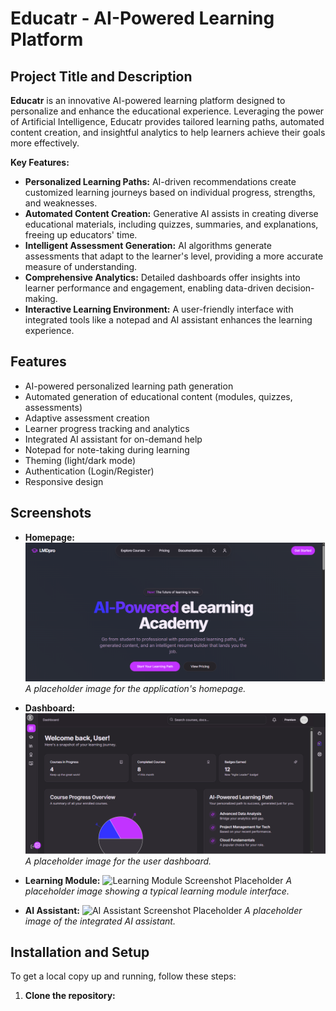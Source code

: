 # Educatr - AI-Powered Learning Platform

## Project Title and Description

**Educatr** is an innovative AI-powered learning platform designed to personalize and enhance the educational experience. Leveraging the power of Artificial Intelligence, Educatr provides tailored learning paths, automated content creation, and insightful analytics to help learners achieve their goals more effectively.

**Key Features:**

*   **Personalized Learning Paths:** AI-driven recommendations create customized learning journeys based on individual progress, strengths, and weaknesses.
*   **Automated Content Creation:** Generative AI assists in creating diverse educational materials, including quizzes, summaries, and explanations, freeing up educators' time.
*   **Intelligent Assessment Generation:** AI algorithms generate assessments that adapt to the learner's level, providing a more accurate measure of understanding.
*   **Comprehensive Analytics:** Detailed dashboards offer insights into learner performance and engagement, enabling data-driven decision-making.
*   **Interactive Learning Environment:** A user-friendly interface with integrated tools like a notepad and AI assistant enhances the learning experience.

## Features

*   AI-powered personalized learning path generation
*   Automated generation of educational content (modules, quizzes, assessments)
*   Adaptive assessment creation
*   Learner progress tracking and analytics
*   Integrated AI assistant for on-demand help
*   Notepad for note-taking during learning
*   Theming (light/dark mode)
*   Authentication (Login/Register)
*   Responsive design

## Screenshots

*   **Homepage:**
    ![Homepage Screenshot Placeholder](docs/screenshots/homepage.png)
    *A placeholder image for the application's homepage.*

*   **Dashboard:**
    ![Dashboard Screenshot Placeholder](docs/screenshots/dashboard.png)
    *A placeholder image for the user dashboard.*

*   **Learning Module:**
    ![Learning Module Screenshot Placeholder](docs/screenshots/module.png)
    *A placeholder image showing a typical learning module interface.*

*   **AI Assistant:**
    ![AI Assistant Screenshot Placeholder](docs/screenshots/ai-assistant.png)
    *A placeholder image of the integrated AI assistant.*

## Installation and Setup

To get a local copy up and running, follow these steps:

1.  **Clone the repository:**

